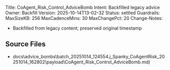 Title: CoAgent_Risk_Control_AdviceBomb
Intent: Backfilled legacy advice
Owner: Backfill
Version: 2025-10-14T13-02-32
Status: settled
Guardrails:
  MaxSizeKB: 256
  MaxCadenceMins: 30
  MaxChangePct: 20
Change-Notes:
  - Backfilled from legacy content; preserved original timestamp

## Source Files
- docs\advice_bombs\batch_20251014_124554\.j_Spanky_CoAgentRisk_20251014_162802\payload\CoAgent_Risk_Control_AdviceBomb.md)
